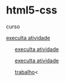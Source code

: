 # html5-css
 curso

<a href="https://camillyvitoria585.github.io/html5-css/execicio/exe 001">execulta atividade</a>
<ul><a href="https://camillyvitoria585.github.io/html5-css/execicio/exe 003">execulta atividade</a></ul>
<ul><a href="https://camillyvitoria585.github.io/html5-css/execicio/exe 004">execulta atividade</a></ul>
<ul><a href="https://camillyvitoria585.github.io/html5-css/execicio/formulario001">trabalho</a><